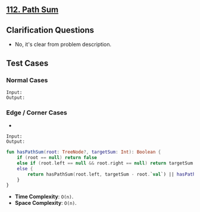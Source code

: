 ## [112. Path Sum](https://leetcode.com/problems/path-sum/)

## Clarification Questions
* No, it's clear from problem description.
 
## Test Cases
### Normal Cases
```
Input: 
Output: 
```
### Edge / Corner Cases
* 
```
Input: 
Output: 
```

```kotlin
fun hasPathSum(root: TreeNode?, targetSum: Int): Boolean {
    if (root == null) return false
    else if (root.left == null && root.right == null) return targetSum == root.`val`
    else {
        return hasPathSum(root.left, targetSum - root.`val`) || hasPathSum(root.right, targetSum - root.`val`)
    }
}
```

* **Time Complexity**: `O(n)`.
* **Space Complexity**: `O(n)`.